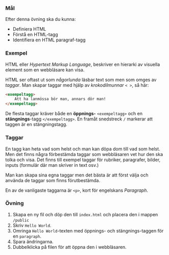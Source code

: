 ### Mål

Efter denna övning ska du kunna:

- Definiera HTML
- Förstå en HTML-tagg
- Identifiera en HTML paragraf-tagg

### Exempel

HTML eller *Hypertext Markup Language*, beskriver en hierarki av visuella element som en webbläsare kan visa.

HTML ser oftast ut som _någorlunda_ läsbar text som men som omges av _taggar_. Man skapar taggar med hjälp av _krokodilmunnar_ `< >`, så här:

```Html
<exempeltagg>
    Att ha lanmössa bör man, annars dör man!
</exempeltagg>
```

De flesta taggar kräver både en **öppnings-** `<exempeltagg>` och en **stängnings**-tagg `</exempeltagg>`. En framåt snedstreck `/` markerar att taggen är en stängningstagg.

### Taggar
En tagg kan heta vad som helst och man kan döpa dom till vad som helst.
Men det finns några förbestämda taggar som webbläsaren vet hur den ska tolka och visa.
Det finns till exempel taggar för rubriker, paragrafer, bilder, inputs (formulär där man skriver in text osv.)

Man kan skapa sina egna taggar men det bästa är att först välja och använda de taggar som finns förutbestämda. 

En av de vanligaste taggarna är `<p>`, kort för engelskans *Paragraph*.

### Övning

1. Skapa en ny fil och döp den till `index.html` och placera den i mappen `/public`
1. Skriv `Hello World`.
1. Omringa `Hello World`-texten med öppnings- och stängnings-taggen för en `paragraph`.
1. Spara ändringarna.
1. Dubbelklicka på filen för att öppna den i webbläsaren.
